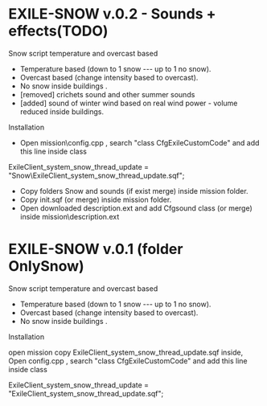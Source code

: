 # EXILE-SNOW v.0.2 - Sounds + effects(TODO)
Snow script temperature and overcast based

- Temperature based (down to 1 snow --- up to 1 no snow).
- Overcast based (change intensity based to overcast).
- No snow inside buildings .
- [removed] crichets sound and other summer sounds
- [added] sound of winter wind based on real wind power - volume reduced inside buildings.

Installation

- Open mission\config.cpp , search "class CfgExileCustomCode" and add this line inside class

ExileClient_system_snow_thread_update = "Snow\ExileClient_system_snow_thread_update.sqf";

- Copy folders Snow and sounds (if exist merge) inside mission folder.
- Copy init.sqf (or merge) inside mission folder.
- Open downloaded description.ext and add Cfgsound class (or merge) inside mission\description.ext 




# EXILE-SNOW v.0.1 (folder OnlySnow)
Snow script temperature and overcast based

- Temperature based (down to 1 snow --- up to 1 no snow).
- Overcast based (change intensity based to overcast).
- No snow inside buildings .

Installation

open mission 
copy ExileClient_system_snow_thread_update.sqf inside,
Open config.cpp , search "class CfgExileCustomCode" and add this line inside class

ExileClient_system_snow_thread_update = "ExileClient_system_snow_thread_update.sqf";
